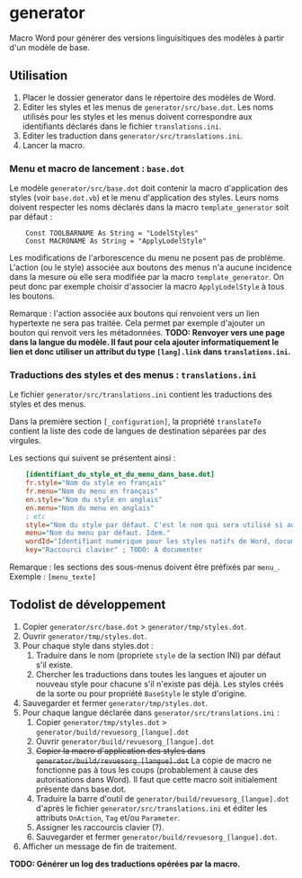 # generator

Macro Word pour générer des versions linguisitiques des modèles à partir d'un modèle de base.

## Utilisation

1. Placer le dossier generator dans le répertoire des modèles de Word.
2. Editer les styles et les menus de `generator/src/base.dot`. Les noms utilisés pour les styles et les menus doivent correspondre aux identifiants déclarés dans le fichier `translations.ini`.
3. Editer les traduction dans `generator/src/translations.ini`.
4. Lancer la macro.

### Menu et macro de lancement : `base.dot`

Le modèle `generator/src/base.dot` doit contenir la macro d'application des styles (voir `base.dot.vb`) et le menu d'application des styles. Leurs noms doivent respecter les noms déclarés dans la macro `template_generator` soit par défaut :

```vba
    Const TOOLBARNAME As String = "LodelStyles"
    Const MACRONAME As String = "ApplyLodelStyle"
```

Les modifications de l'arborescence du menu ne posent pas de problème. L'action (ou le style) associée aux boutons des menus n'a aucune incidence dans la mesure où elle sera modifiée par la macro `template_generator`. On peut donc par exemple choisir d'associer la macro `ApplyLodelStyle` à tous les boutons.

Remarque : l'action associée aux boutons qui renvoient vers un lien hypertexte ne sera pas traitée. Cela permet par exemple d'ajouter un bouton qui renvoit vers les métadonnées. **TODO: Renvoyer vers une page dans la langue du modèle. Il faut pour cela ajouter informatiquement le lien et donc utiliser un attribut du type `[lang].link` dans `translations.ini`.**

### Traductions des styles et des menus : `translations.ini`

Le fichier `generator/src/translations.ini` contient les traductions des styles et des menus.

Dans la première section `[_configuration]`, la propriété `translateTo` contient la liste des code de langues de destination séparées par des virgules.

Les sections qui suivent se présentent ainsi :

```ini
    [identifiant_du_style_et_du_menu_dans_base.dot]
    fr.style="Nom du style en français"
    fr.menu="Nom du menu en français"
    en.style="Nom du style en anglais"
    en.menu="Nom du menu en anglais"
    ; etc
    style="Nom du style par défaut. C'est le nom qui sera utilisé si aucune traduction n'est trouvée dans la langue en cours. La cas échéant aucune erreur n'est produite dans log.txt. Cette option ne doit donc être complétée que pour les styles qui ne doivent pas être traduits."
    menu="Nom du menu par défaut. Idem."
    wordId="Identifiant numérique pour les styles natifs de Word, documenté ici: https://msdn.microsoft.com/en-us/library/bb237495%28v=office.12%29.aspx"
    key="Raccourci clavier" ; TODO: A documenter
```

Remarque : les sections des sous-menus doivent être préfixés par `menu_`. Exemple : `[menu_texte]`

## Todolist de développement

1. Copier `generator/src/base.dot` > `generator/tmp/styles.dot`.
2. Ouvrir `generator/tmp/styles.dot`.
3. Pour chaque style dans styles.dot :
    1. Traduire dans le nom (propriete `style` de la section INI) par défaut s'il existe.
    2. Chercher les traductions dans toutes les langues et ajouter un nouveau style pour chacune s'il n'existe pas déjà. Les styles créés de la sorte ou pour propriété `BaseStyle` le style d'origine.
4. Sauvegarder et fermer `generator/tmp/styles.dot`.
5. Pour chaque langue déclarée dans `generator/src/translations.ini` :
    1. Copier `generator/tmp/styles.dot` > `generator/build/revuesorg_[langue].dot`
    2. Ouvrir `generator/build/revuesorg_[langue].dot`
    3. ~~Copier la macro d'application des styles dans `generator/build/revuesorg_[langue].dot`~~ La copie de macro ne fonctionne pas à tous les coups (probablement à cause des autorisations dans Word). Il faut que cette macro soit initialement présente dans base.dot.
    4. Traduire la barre d'outil de `generator/build/revuesorg_[langue].dot` d'après le fichier `generator/src/translations.ini` et éditer les attributs `OnAction`, `Tag` et/ou `Parameter`.
    5. Assigner les raccourcis clavier (?).
    6. Sauvegarder et fermer `generator/build/revuesorg_[langue].dot`.
6. Afficher un message de fin de traitement.

**TODO: Générer un log des traductions opérées par la macro.**
